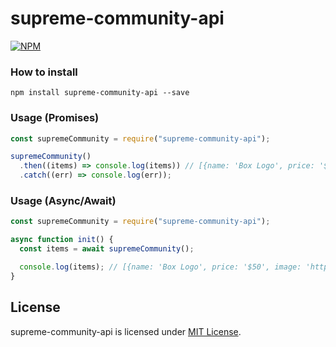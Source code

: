 # supreme-community-api

[![NPM](https://nodei.co/npm/supreme-community-api.png)](https://www.npmjs.com/package/supreme-community-api)

### How to install

`npm install supreme-community-api --save`

### Usage (Promises)

```javascript
const supremeCommunity = require("supreme-community-api");

supremeCommunity()
  .then((items) => console.log(items)) // [{name: 'Box Logo', price: '$50', image: 'http://'}, ...]
  .catch((err) => console.log(err));
```

### Usage (Async/Await)

```javascript
const supremeCommunity = require("supreme-community-api");

async function init() {
  const items = await supremeCommunity();

  console.log(items); // [{name: 'Box Logo', price: '$50', image: 'http://'}, ...]
}
```

## License

supreme-community-api is licensed under [MIT License](https://github.com/SunstroUS/supreme-community-api/blob/master/LICENSE).
